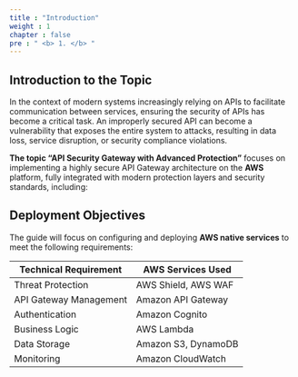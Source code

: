 ```yaml
---
title : "Introduction"
weight : 1 
chapter : false
pre : " <b> 1. </b> "
---
```


## Introduction to the Topic
In the context of modern systems increasingly relying on APIs to facilitate communication between services, ensuring the security of APIs has become a critical task. An improperly secured API can become a vulnerability that exposes the entire system to attacks, resulting in data loss, service disruption, or security compliance violations.

**The topic “API Security Gateway with Advanced Protection”** focuses on implementing a highly secure API Gateway architecture on the **AWS** platform, fully integrated with modern protection layers and security standards, including:

## Deployment Objectives
The guide will focus on configuring and deploying **AWS native services** to meet the following requirements:

|Technical Requirement         |	AWS Services Used          |
|------------------------------|-------------------------------|
|Threat Protection	           |    AWS Shield, AWS WAF        |
|API Gateway Management	       |    Amazon API Gateway         |
|Authentication	               |    Amazon Cognito             |
|Business Logic	               |    AWS Lambda                 |
|Data Storage	               |    Amazon S3, DynamoDB        |
|Monitoring	                   |    Amazon CloudWatch          |

